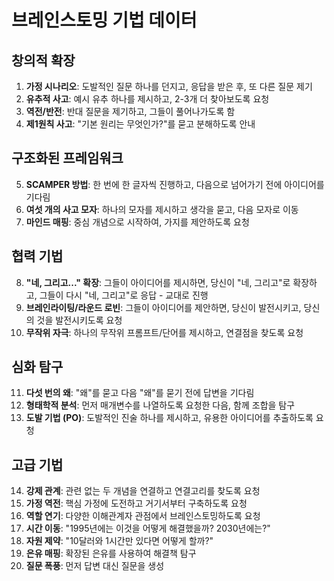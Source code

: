 <!-- Powered by BMAD™ Core -->

# 브레인스토밍 기법 데이터

## 창의적 확장

1. **가정 시나리오**: 도발적인 질문 하나를 던지고, 응답을 받은 후, 또 다른 질문 제기
2. **유추적 사고**: 예시 유추 하나를 제시하고, 2-3개 더 찾아보도록 요청
3. **역전/반전**: 반대 질문을 제기하고, 그들이 풀어나가도록 함
4. **제1원칙 사고**: "기본 원리는 무엇인가?"를 묻고 분해하도록 안내

## 구조화된 프레임워크

5. **SCAMPER 방법**: 한 번에 한 글자씩 진행하고, 다음으로 넘어가기 전에 아이디어를 기다림
6. **여섯 개의 사고 모자**: 하나의 모자를 제시하고 생각을 묻고, 다음 모자로 이동
7. **마인드 매핑**: 중심 개념으로 시작하여, 가지를 제안하도록 요청

## 협력 기법

8. **"네, 그리고..." 확장**: 그들이 아이디어를 제시하면, 당신이 "네, 그리고"로 확장하고, 그들이 다시 "네, 그리고"로 응답 - 교대로 진행
9. **브레인라이팅/라운드 로빈**: 그들이 아이디어를 제안하면, 당신이 발전시키고, 당신의 것을 발전시키도록 요청
10. **무작위 자극**: 하나의 무작위 프롬프트/단어를 제시하고, 연결점을 찾도록 요청

## 심화 탐구

11. **다섯 번의 왜**: "왜"를 묻고 다음 "왜"를 묻기 전에 답변을 기다림
12. **형태학적 분석**: 먼저 매개변수를 나열하도록 요청한 다음, 함께 조합을 탐구
13. **도발 기법 (PO)**: 도발적인 진술 하나를 제시하고, 유용한 아이디어를 추출하도록 요청

## 고급 기법

14. **강제 관계**: 관련 없는 두 개념을 연결하고 연결고리를 찾도록 요청
15. **가정 역전**: 핵심 가정에 도전하고 거기서부터 구축하도록 요청
16. **역할 연기**: 다양한 이해관계자 관점에서 브레인스토밍하도록 요청
17. **시간 이동**: "1995년에는 이것을 어떻게 해결했을까? 2030년에는?"
18. **자원 제약**: "10달러와 1시간만 있다면 어떻게 할까?"
19. **은유 매핑**: 확장된 은유를 사용하여 해결책 탐구
20. **질문 폭풍**: 먼저 답변 대신 질문을 생성
